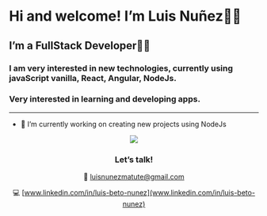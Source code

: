 

# Hi and welcome! I’m Luis Nuñez🧑🤟

## I’m a **FullStack Developer**🧑‍💻

### I am very interested in new technologies, currently using javaScript vanilla, React, Angular, NodeJs.

### Very interested in learning and developing apps.

---

- 🔭 I’m currently working on creating new projects using NodeJs

<div align="center"><img width: 200px src="https://cdn.leonardo.ai/users/6ab137dc-c062-4f03-8790-b256968fe090/generations/c1fc5924-b183-4e9a-b0d9-a9b7c357f128/Leonardo_Diffusion_XL_the_desk_of_a_successful_programmer_very_0.jpg?w=512" /></div>
<div align="center"> 


### Let’s talk!

📧 luisnunezmatute@gmail.com

💻 [www.linkedin.com/in/luis-beto-nunez](www.linkedin.com/in/luis-beto-nunez)

</div>
<!--
**Betulioo/Betulioo** is a ✨ _special_ ✨ repository because its `README.md` (this file) appears on your GitHub profile.

Here are some ideas to get you started:

- 🔭 I’m currently working on ...
- 🌱 I’m currently learning ...
- 👯 I’m looking to collaborate on ...
- 🤔 I’m looking for help with ...
- 💬 Ask me about ...
- 📫 How to reach me: ...
- 😄 Pronouns: ...
- ⚡ Fun fact: ...
-->
